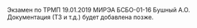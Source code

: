 Экзамен по ТРМП 19.01.2019 МИРЭА БСБО-01-16 Бушный А.О.
Документация (ТЗ и т.д.) будет добавлена позже.

